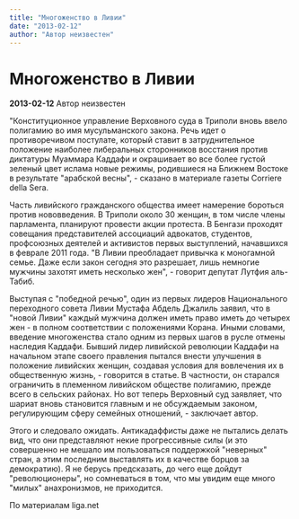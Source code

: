 ```yaml
---
title: "Многоженство в Ливии"
date: "2013-02-12"
author: "Автор неизвестен"
---
```


# Многоженство в Ливии

**2013-02-12** Автор неизвестен

"Конституционное управление Верховного суда в Триполи вновь ввело полигамию во имя мусульманского закона. Речь идет о противоречивом постулате, который ставит в затруднительное положение наиболее либеральных сторонников восстания против диктатуры Муаммара Каддафи и окрашивает во все более густой зеленый цвет ислама новые режимы, родившиеся на Ближнем Востоке в результате "арабской весны", - сказано в материале газеты Corriere della Sera.

Часть ливийского гражданского общества имеет намерение бороться против нововведения. В Триполи около 30 женщин, в том числе члены парламента, планируют провести акции протеста. В Бенгази проходят совещания представителей ассоциаций адвокатов, студентов, профсоюзных деятелей и активистов первых выступлений, начавшихся в феврале 2011 года. "В Ливии преобладает привычка к моногамной семье. Даже если закон сегодня это разрешает, лишь немногие мужчины захотят иметь несколько жен", - говорит депутат Лутфия аль-Табиб.

Выступая с "победной речью", один из первых лидеров Национального переходного совета Ливии Мустафа Абдель Джалиль заявил, что в "новой Ливии" каждый мужчина должен иметь право иметь до четырех жен - в полном соответствии с положениями Корана. Иными словами, введение многоженства стало одним из первых шагов в русле отмены наследия Каддафи. Бывший лидер ливийской революции Каддафи на начальном этапе своего правления пытался внести улучшения в положение ливийских женщин, создавая условия для вовлечения их в общественную жизнь, - говорится в статье. В частности, он старался ограничить в племенном ливийском обществе полигамию, прежде всего в сельских районах. Но вот теперь Верховный суд заявляет, что шариат вновь становится главным и не обсуждаемым законом, регулирующим сферу семейных отношений, - заключает автор.

Этого и следовало ожидать. Антикадаффисты даже не пытались делать вид, что они представляют некие прогрессивные силы (и это совершенно не мешало им пользоваться поддержкой "неверных" стран, а этим последним выставлять их в качестве борцов за демократию). Я не берусь предсказать, до чего еще дойдут "революционеры", но сомневаться в том, что мы увидим еще много "милых" анахронизмов, не приходится.

По материалам liga.net